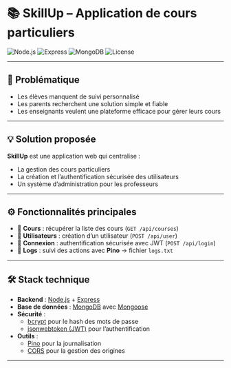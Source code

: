 # 📚 SkillUp – Application de cours particuliers

![Node.js](https://img.shields.io/badge/Node.js-18.x-green?logo=node.js) 
![Express](https://img.shields.io/badge/Express.js-Backend-black?logo=express) 
![MongoDB](https://img.shields.io/badge/MongoDB-Database-brightgreen?logo=mongodb) 
![License](https://img.shields.io/badge/license-MIT-blue)

---

## 🎯 Problématique
- Les élèves manquent de suivi personnalisé  
- Les parents recherchent une solution simple et fiable  
- Les enseignants veulent une plateforme efficace pour gérer leurs cours  

---

## 💡 Solution proposée
**SkillUp** est une application web qui centralise :  
- La gestion des cours particuliers  
- La création et l’authentification sécurisée des utilisateurs  
- Un système d’administration pour les professeurs  

---

## ⚙️ Fonctionnalités principales
- 📖 **Cours** : récupérer la liste des cours (`GET /api/courses`)  
- 👤 **Utilisateurs** : création d’un utilisateur (`POST /api/user`)  
- 🔑 **Connexion** : authentification sécurisée avec JWT (`POST /api/login`)  
- 📝 **Logs** : suivi des actions avec **Pino** → fichier `logs.txt`  

---

## 🛠️ Stack technique
- **Backend** : [Node.js](https://nodejs.org/) + [Express](https://expressjs.com/)  
- **Base de données** : [MongoDB](https://www.mongodb.com/) avec [Mongoose](https://mongoosejs.com/)  
- **Sécurité** :  
  - [bcrypt](https://www.npmjs.com/package/bcrypt) pour le hash des mots de passe  
  - [jsonwebtoken (JWT)](https://www.npmjs.com/package/jsonwebtoken) pour l’authentification  
- **Outils** :  
  - [Pino](https://www.npmjs.com/package/pino) pour la journalisation  
  - [CORS](https://www.npmjs.com/package/cors) pour la gestion des origines  

---
